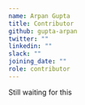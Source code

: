 ```yaml
---
name: Arpan Gupta
title: Contributor
github: gupta-arpan
twitter: ""
linkedin: ""
slack: ""
joining_date: ""
role: contributor
---
```


Still waiting for this
